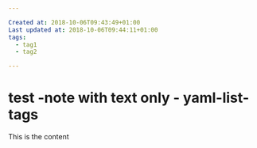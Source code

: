 ```yaml
---

Created at: 2018-10-06T09:43:49+01:00
Last updated at: 2018-10-06T09:44:11+01:00
tags: 
  - tag1
  - tag2

---
```


# test -note with text only - yaml-list-tags


This is the content

